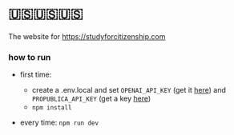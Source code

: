 # 🇺🇸🇺🇸🇺🇸

The website for https://studyforcitizenship.com

### how to run

- first time:

  - create a .env.local and set `OPENAI_API_KEY` (get it [here](https://platform.openai.com/account/api-keys)) and `PROPUBLICA_API_KEY` (get a key [here](https://www.propublica.org/datastore/api/propublica-congress-api))
  - `npm install`

- every time: `npm run dev`
